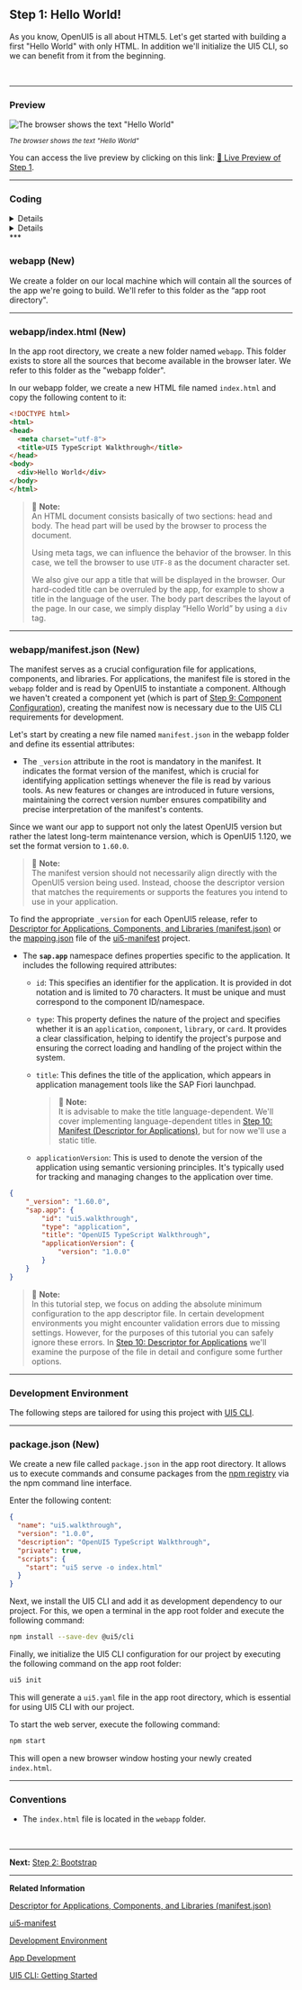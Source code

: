 ## Step 1: Hello World!

As you know, OpenUI5 is all about HTML5. Let's get started with building a first "Hello World" with only HTML. In addition we'll initialize the UI5 CLI, so we can benefit from it from the beginning.

&nbsp;

***

### Preview


![](assets/loio1dd456361379431aab7e5bcdaaeff00f_LowRes.png "The browser shows the text &quot;Hello World&quot;")

<sup>*The browser shows the text &quot;Hello World&quot;*</sup>

You can access the live preview by clicking on this link: [🔗 Live Preview of Step 1](https://sap-samples.github.io/ui5-typescript-walkthrough/build/01/index.html).

***

### Coding

<details class="ts-only">

You can download the solution for this step here: [📥 Download step 1](https://sap-samples.github.io/ui5-typescript-walkthrough/ui5-typescript-walkthrough-step-01.zip). 

</details>

<details class="js-only">

You can download the solution for this step here: [📥 Download step 1](https://sap-samples.github.io/ui5-typescript-walkthrough/ui5-typescript-walkthrough-step-01-js.zip).

</details>
***

### webapp \(New\)

We create a folder on our local machine which will contain all the sources of the app we're going to build. We'll refer to this folder as the “app root directory".

***

### webapp/index.html \(New\)

In the app root directory, we create a new folder named `webapp`. This folder exists to store all the sources that become available in the browser later. We refer to this folder as the "webapp folder".

In our webapp folder, we create a new HTML file named `index.html` and copy the following content to it:

```html
<!DOCTYPE html>
<html>
<head>
  <meta charset="utf-8">
  <title>UI5 TypeScript Walkthrough</title>
</head>
<body>
  <div>Hello World</div>
</body>
</html>
```

> 📝 **Note:** <br>
> An HTML document consists basically of two sections: head and body. The head part will be used by the browser to process the document.
> 
> Using meta tags, we can influence the behavior of the browser. In this case, we tell the browser to use `UTF-8` as the document character set.
> 
> We also give our app a title that will be displayed in the browser. Our hard-coded title can be overruled by the app, for example to show a title in the language of the user. The body part describes the layout of the page. In our case, we simply display “Hello World” by using a `div` tag.

***

### webapp/manifest.json \(New\)

The manifest serves as a crucial configuration file for applications, components, and libraries. For applications, the manifest file is stored in the `webapp` folder and is read by OpenUI5 to instantiate a component. Although we haven't created a component yet (which is part of [Step 9: Component Configuration](../09/README.md)), creating the manifest now is necessary due to the UI5 CLI requirements for development.

Let's start by creating a new file named `manifest.json` in the webapp folder and define its essential attributes:

-   The `_version` attribute in the root is mandatory in the manifest. It indicates the format version of the manifest, which is crucial for identifying application settings whenever the file is read by various tools. As new features or changes are introduced in future versions, maintaining the correct version number ensures compatibility and precise interpretation of the manifest's contents. 

Since we want our app to support not only the latest OpenUI5 version but rather the latest long-term maintenance version, which is OpenUI5 1.120, we set the format version to `1.60.0`.

  > 📝  **Note:** <br>
  > The manifest version should not necessarily align directly with the OpenUI5 version being used. Instead, choose the descriptor version that matches the requirements or supports the features you intend to use in your application. 
  
  To find the appropriate `_version` for each OpenUI5 release, refer to [Descriptor for Applications, Components, and Libraries \(manifest.json\)](https://sdk.openui5.org/topic/be0cf40f61184b358b5faedaec98b2da.html) or the [mapping.json](https://github.com/SAP/ui5-manifest/blob/main/mapping.json) file of the [ui5-manifest](https://github.com/SAP/ui5-manifest/) project.

-   The **`sap.app`**  namespace defines properties specific to the application. It includes the following required attributes:

    -   `id`: This specifies an identifier for the application. It is provided in dot notation and is limited to 70 characters. It must be unique and must correspond to the component ID/namespace.

    -   `type`: This property defines the nature of the project and specifies whether it is an `application`, `component`, `library`, or `card`. It provides a clear classification, helping to identify the project's purpose and ensuring the correct loading and handling of the project within the system.

    -   `title`: This defines the title of the application, which appears in application management tools like the SAP Fiori launchpad.

        > 📝 **Note:** <br>
        > It is advisable to make the title language-dependent. We'll cover implementing language-dependent titles in [Step 10: Manifest (Descriptor for Applications)](../10/README.md), but for now we'll use a static title.

    -   `applicationVersion`: This is used to denote the version of the application using semantic versioning principles. It's typically used for tracking and managing changes to the application over time.

```json
{
    "_version": "1.60.0",
    "sap.app": {
        "id": "ui5.walkthrough",
        "type": "application",
        "title": "OpenUI5 TypeScript Walkthrough",
        "applicationVersion": {
            "version": "1.0.0"
        }
    }
}
```

> 📝 **Note:** <br>
> In this tutorial step, we focus on adding the absolute minimum configuration to the app descriptor file. In certain development environments you might encounter validation errors due to missing settings. However, for the purposes of this tutorial you can safely ignore these errors. In [Step 10: Descriptor for Applications](../10/README.md) we'll examine the purpose of the file in detail and configure some further options.

***

### Development Environment

The following steps are tailored for using this project with [UI5 CLI](https://ui5.github.io/cli/stable/pages/CLI/#local-vs-global-installation).

***

### package.json \(New\)

We create a new file called `package.json` in the app root directory. It allows us to execute commands and consume packages from the [npm registry](https://www.npmjs.com/) via the npm command line interface.

Enter the following content:

```json
{
  "name": "ui5.walkthrough",
  "version": "1.0.0",
  "description": "OpenUI5 TypeScript Walkthrough",
  "private": true,
  "scripts": {
    "start": "ui5 serve -o index.html"
  }
}

```

Next, we install the UI5 CLI and add it as development dependency to our project. For this, we open a terminal in the app root folder and execute the following command:

```sh
npm install --save-dev @ui5/cli
```

Finally, we initialize the UI5 CLI configuration for our project by executing the following command on the app root folder: 

```sh
ui5 init
```

This will generate a `ui5.yaml` file in the app root directory, which is essential for using UI5 CLI with our project.
&nbsp;

To start the web server, execute the following command:

```sh
npm start 
```

This will open a new browser window hosting your newly created `index.html`.

***

### Conventions

-   The `index.html` file is located in the `webapp` folder.

&nbsp;

***

**Next:** [Step 2: Bootstrap](../02/README.md "Before we can do something with UI5, we need to laod and initialize it. This process of loading and initializing UI5 is called bootstrapping. Once this bootstrapping is finished, we simply display an alert.")

***

**Related Information**  

[Descriptor for Applications, Components, and Libraries \(manifest.json\)](https://sdk.openui5.org/topic/be0cf40f61184b358b5faedaec98b2da.html "The descriptor for applications, components, and libraries (in short: app descriptor) is inspired by the WebApplication Manifest concept introduced by the W3C. The descriptor provides a central, machine-readable, and easy-to-access location for storing metadata associated with an application, an application component, or a library.")

[ui5-manifest](https://github.com/SAP/ui5-manifest/tree/main)

[Development Environment](https://sdk.openui5.org/topic/7bb04e05f9484e1b95b38a2e48ecef4f.html "This part of the documentation introduces you to some common and recommended use cases for the installation, configuration, and setup of OpenUI5 development environments.")

[App Development](https://sdk.openui5.org/topic/b1fbe1a22f8d4a5bbb601591e27b68d1 "There are several ways to develop OpenUI5 applications. Select the one that meets the requirements of your projects and your expectations best.")

[UI5 CLI: Getting Started](https://ui5.github.io/cli/stable/pages/GettingStarted/)
